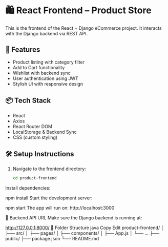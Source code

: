 # 🛍️ React Frontend – Product Store

This is the frontend of the React + Django eCommerce project. It interacts with the Django backend via REST API.

## 🚀 Features

- Product listing with category filter
- Add to Cart functionality
- Wishlist with backend sync
- User authentication using JWT
- Stylish UI with responsive design

## 📦 Tech Stack

- React
- Axios
- React Router DOM
- LocalStorage & Backend Sync
- CSS (custom styling)

## 🛠️ Setup Instructions

1. Navigate to the frontend directory:
   ```bash
   cd product-frontend
Install dependencies:


npm install
Start the development server:


npm start
The app will run on: http://localhost:3000

🔗 Backend API URL
Make sure the Django backend is running at:


http://127.0.0.1:8000/
📁 Folder Structure
java
Copy
Edit
product-frontend/
│
├── src/
│   ├── pages/
│   ├── components/
│   ├── App.js
│   └── ...
├── public/
├── package.json
└── README.md
